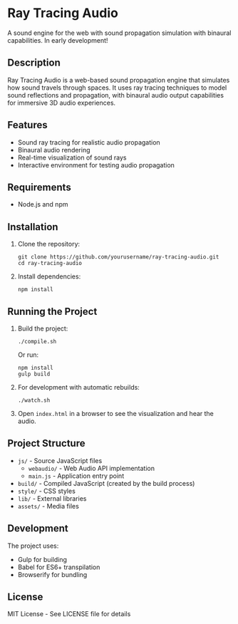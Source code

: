 # Ray Tracing Audio

A sound engine for the web with sound propagation simulation with binaural capabilities. In early development!

## Description

Ray Tracing Audio is a web-based sound propagation engine that simulates how sound travels through spaces. It uses ray tracing techniques to model sound reflections and propagation, with binaural audio output capabilities for immersive 3D audio experiences.

## Features

- Sound ray tracing for realistic audio propagation
- Binaural audio rendering
- Real-time visualization of sound rays
- Interactive environment for testing audio propagation

## Requirements

- Node.js and npm

## Installation

1. Clone the repository:
   ```
   git clone https://github.com/yourusername/ray-tracing-audio.git
   cd ray-tracing-audio
   ```

2. Install dependencies:
   ```
   npm install
   ```

## Running the Project

1. Build the project:
   ```
   ./compile.sh
   ```
   Or run:
   ```
   npm install
   gulp build
   ```

2. For development with automatic rebuilds:
   ```
   ./watch.sh
   ```

3. Open `index.html` in a browser to see the visualization and hear the audio.

## Project Structure

- `js/` - Source JavaScript files
  - `webaudio/` - Web Audio API implementation
  - `main.js` - Application entry point
- `build/` - Compiled JavaScript (created by the build process)
- `style/` - CSS styles
- `lib/` - External libraries
- `assets/` - Media files

## Development

The project uses:
- Gulp for building
- Babel for ES6+ transpilation
- Browserify for bundling

## License

MIT License - See LICENSE file for details
